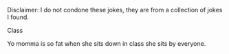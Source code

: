 Disclaimer: I do not condone these jokes, they are from a collection of jokes I found.

Class

Yo momma is so fat when she sits down in class she sits by everyone.

